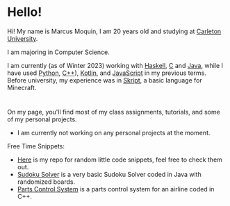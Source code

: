 # Hello!
Hi! My name is Marcus Moquin, I am 20 years old and studying at [Carleton University](https://carleton.ca/). 

I am majoring in Computer Science.

I am currently (as of Winter 2023) working with [Haskell](https://www.haskell.org/), [C](https://en.wikipedia.org/wiki/C_(programming_language)) and [Java](https://www.java.com/en/), while I have used [Python](https://www.python.org/), [C++](https://isocpp.org/)), [Kotlin](https://kotlinlang.org/), and [JavaScript](https://www.javascript.com/) in my previous terms. Before university, my experience was in [Skript](https://github.com/SkriptLang/Skript), a basic language for Minecraft.
#

On my page, you'll find most of my class assignments, tutorials, and some of my personal projects.
 - I am currently not working on any personal projects at the moment.

Free Time Snippets:
 - [Here](https://github.com/MrcsM/Code-Snippets) is my repo for random little code snippets, feel free to check them out.
 - [Sudoku Solver](https://github.com/MrcsM/Sudoku-Solver) is a very basic Sudoku Solver coded in Java with randomized boards.
 - [Parts Control System](https://github.com/MrcsM/Parts-Control-System) is a parts control system for an airline coded in C++.
#
